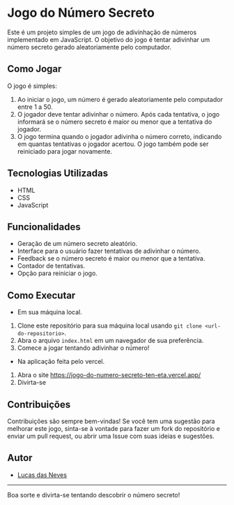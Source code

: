 # Jogo do Número Secreto

Este é um projeto simples de um jogo de adivinhação de números implementado em JavaScript. O objetivo do jogo é tentar adivinhar um número secreto gerado aleatoriamente pelo computador.

## Como Jogar

O jogo é simples:
1. Ao iniciar o jogo, um número é gerado aleatoriamente pelo computador entre 1 a 50.
2. O jogador deve tentar adivinhar o número. Após cada tentativa, o jogo informará se o número secreto é maior ou menor que a tentativa do jogador.
3. O jogo termina quando o jogador adivinha o número correto, indicando em quantas tentativas o jogador acertou. O jogo também pode ser reiniciado para jogar novamente.

## Tecnologias Utilizadas

- HTML
- CSS
- JavaScript

## Funcionalidades

- Geração de um número secreto aleatório.
- Interface para o usuário fazer tentativas de adivinhar o número.
- Feedback se o número secreto é maior ou menor que a tentativa.
- Contador de tentativas.
- Opção para reiniciar o jogo.

## Como Executar

- Em sua máquina local.

1. Clone este repositório para sua máquina local usando `git clone <url-do-repositorio>`.
2. Abra o arquivo `index.html` em um navegador de sua preferência.
3. Comece a jogar tentando adivinhar o número!

- Na aplicação feita pelo vercel.
  
1. Abra o site https://jogo-do-numero-secreto-ten-eta.vercel.app/
2. Divirta-se 

## Contribuições

Contribuições são sempre bem-vindas! Se você tem uma sugestão para melhorar este jogo, sinta-se à vontade para fazer um fork do repositório e enviar um pull request, ou abrir uma Issue com suas ideias e sugestões.

## Autor

- [Lucas das Neves](https://github.com/LucasNevesV1)

---

Boa sorte e divirta-se tentando descobrir o número secreto!
